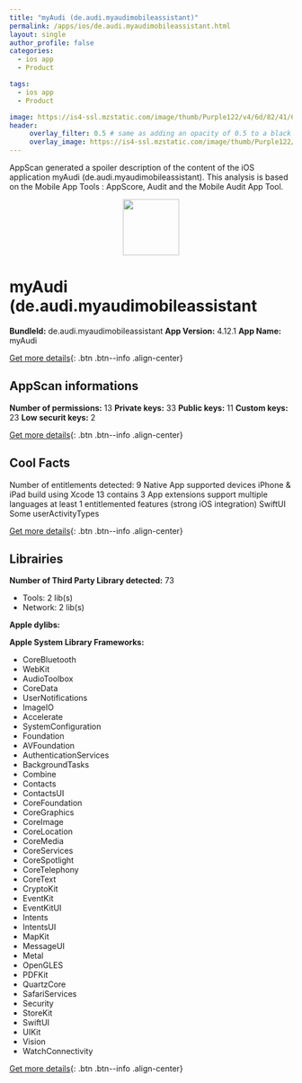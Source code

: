 ```yaml
---
title: "myAudi (de.audi.myaudimobileassistant)"
permalink: /apps/ios/de.audi.myaudimobileassistant.html
layout: single
author_profile: false
categories: 
  - ios app 
  - Product 

tags: 
  - ios app 
  - Product 

image: https://is4-ssl.mzstatic.com/image/thumb/Purple122/v4/6d/82/41/6d82413f-616e-27ea-2be4-f291bd2ca8b0/OneTouchAppIcon-0-1x_U007emarketing-0-7-0-sRGB-85-220.png/512x512bb.jpg
header: 
     overlay_filter: 0.5 # same as adding an opacity of 0.5 to a black background
     overlay_image: https://is4-ssl.mzstatic.com/image/thumb/Purple122/v4/6d/82/41/6d82413f-616e-27ea-2be4-f291bd2ca8b0/OneTouchAppIcon-0-1x_U007emarketing-0-7-0-sRGB-85-220.png/512x512bb.jpg
---
```

AppScan generated a spoiler description of the content of the iOS application myAudi (de.audi.myaudimobileassistant). This analysis is based on the Mobile App Tools : AppScore, Audit and the Mobile Audit App Tool.

  
  
<div style="text-align: center;"><img src="https://is4-ssl.mzstatic.com/image/thumb/Purple122/v4/6d/82/41/6d82413f-616e-27ea-2be4-f291bd2ca8b0/OneTouchAppIcon-0-1x_U007emarketing-0-7-0-sRGB-85-220.png/512x512bb.jpg" width="100" height="100"></div>  
  
# myAudi (de.audi.myaudimobileassistant

**BundleId:** de.audi.myaudimobileassistant
**App Version:** 4.12.1
**App Name:** myAudi


[Get more details](/pricing.html){: .btn .btn--info .align-center}  
  
## AppScan informations 

**Number of permissions:** 13
**Private keys:** 33
**Public keys:** 11
**Custom keys:** 23
**Low securit keys:** 2
  
[Get more details](/pricing.html){: .btn .btn--info .align-center}

## Cool Facts

Number of entitlements detected: 9
Native App
supported devices iPhone & iPad
build using Xcode 13
contains 3 App extensions
support multiple languages
at least 1 entitlemented features (strong iOS integration)
SwiftUI
Some userActivityTypes
  
[Get more details](/pricing.html){: .btn .btn--info .align-center}

## Librairies 
**Number of Third Party Library detected:** 73
- Tools: 2 lib(s)
- Network: 2 lib(s)

**Apple dylibs:**


**Apple System Library Frameworks:**
- CoreBluetooth
- WebKit
- AudioToolbox
- CoreData
- UserNotifications
- ImageIO
- Accelerate
- SystemConfiguration
- Foundation
- AVFoundation
- AuthenticationServices
- BackgroundTasks
- Combine
- Contacts
- ContactsUI
- CoreFoundation
- CoreGraphics
- CoreImage
- CoreLocation
- CoreMedia
- CoreServices
- CoreSpotlight
- CoreTelephony
- CoreText
- CryptoKit
- EventKit
- EventKitUI
- Intents
- IntentsUI
- MapKit
- MessageUI
- Metal
- OpenGLES
- PDFKit
- QuartzCore
- SafariServices
- Security
- StoreKit
- SwiftUI
- UIKit
- Vision
- WatchConnectivity


  
[Get more details](/pricing.html){: .btn .btn--info .align-center}

